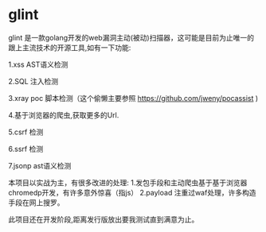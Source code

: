 # glint
glint 是一款golang开发的web漏洞主动(被动)扫描器，这可能是目前为止唯一的跟上主流技术的开源工具,如有一下功能:

1.xss AST语义检测 

2.SQL 注入检测 

3.xray poc 脚本检测（这个偷懒主要参照 https://github.com/jweny/pocassist 
)

4.基于浏览器的爬虫,获取更多的Url.

5.csrf 检测

6.ssrf 检测

7.jsonp ast语义检测

本项目以实战为主，有很多改进的处理:
1.发包手段和主动爬虫基于基于浏览器chromedp开发，有许多意外惊喜（指js）
2.payload 注重过waf处理，许多构造手段在网上搜罗。


此项目还在开发阶段,距离发行版放出要我测试直到满意为止。

